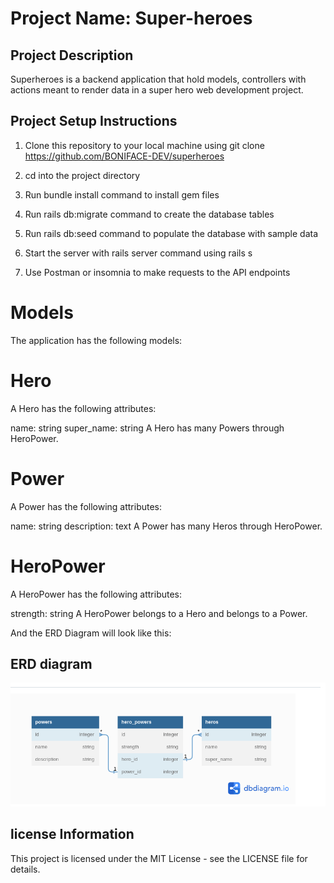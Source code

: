 # Project Name: Super-heroes
 

## Project Description

Superheroes is a backend application that hold models, controllers with actions meant to render data in a super hero web development project.

## Project Setup Instructions

1. Clone this repository to your local machine using git clone https://github.com/BONIFACE-DEV/superheroes

2. cd into the project directory

3. Run bundle install command to install gem files

4. Run rails db:migrate command to create the database tables

5. Run rails db:seed command to populate the database with sample data

6. Start the server with rails server command using rails s

7.  Use Postman or insomnia to make requests to the API endpoints


# Models
The application has the following models:

# Hero
A Hero has the following attributes:

name: string super_name: string A Hero has many Powers through HeroPower.

# Power
A Power has the following attributes:

name: string description: text A Power has many Heros through HeroPower.

# HeroPower
A HeroPower has the following attributes:

strength: string A HeroPower belongs to a Hero and belongs to a Power.




And the ERD Diagram will look like this:



## ERD diagram
![alt text](/erd.png)

    
##  license Information

                        
This project is licensed under the MIT License - see the LICENSE file for details.